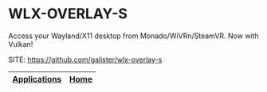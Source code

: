 # WLX-OVERLAY-S

 Access your Wayland/X11 desktop from Monado/WiVRn/SteamVR. Now with Vulkan!

 SITE: https://github.com/galister/wlx-overlay-s

 | [Applications](https://portable-linux-apps.github.io/apps.html) | [Home](https://portable-linux-apps.github.io)
 | --- | --- |
